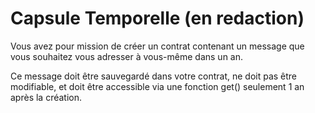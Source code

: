 # Capsule Temporelle (en redaction)
Vous avez pour mission de créer un contrat contenant un message que vous souhaitez vous adresser à vous-même dans un an.

Ce message doit être sauvegardé dans votre contrat, ne doit pas être modifiable, et doit être accessible via une fonction get() seulement 1 an après la création.
